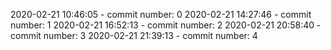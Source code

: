 2020-02-21 10:46:05 - commit number: 0
2020-02-21 14:27:46 - commit number: 1
2020-02-21 16:52:13 - commit number: 2
2020-02-21 20:58:40 - commit number: 3
2020-02-21 21:39:13 - commit number: 4

